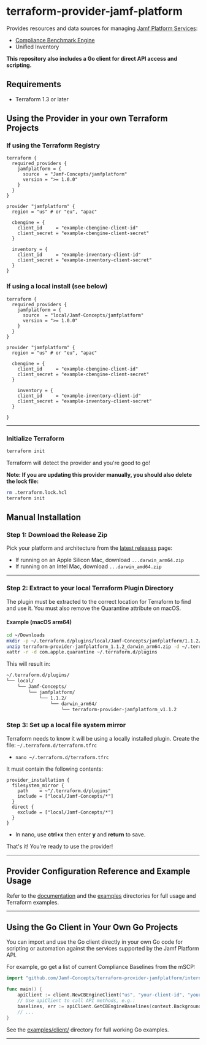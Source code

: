 # terraform-provider-jamf-platform

Provides resources and data sources for managing [Jamf Platform Services](https://developer.jamf.com/platform-api/docs/getting-started-with-the-platform-api):

* [Compliance Benchmark Engine](https://learn.jamf.com/en-US/bundle/jamf-compliance-benchmarks-configuration-guide/page/Compliance_Benchmarks_Configuration_Guide.html)
* Unified Inventory

**This repository also includes a Go client for direct API access and scripting.**

## Requirements

* Terraform 1.3 or later

## Using the Provider in your own Terraform Projects

### If using the Terraform Registry

```hcl
terraform {
  required_providers {
    jamfplatform = {
      source  = "Jamf-Concepts/jamfplatform"
      version = ">= 1.0.0"
    }
  }
}

provider "jamfplatform" {
  region = "us" # or "eu", "apac"

  cbengine = {
    client_id     = "example-cbengine-client-id"
    client_secret = "example-cbengine-client-secret"
  }

  inventory = {
    client_id     = "example-inventory-client-id"
    client_secret = "example-inventory-client-secret"
  }
}
```

### If using a local install (see below)

```hcl
terraform {
  required_providers {
    jamfplatform = {
      source  = "local/Jamf-Concepts/jamfplatform"
      version = ">= 1.0.0"
    }
  }
}

provider "jamfplatform" {
  region = "us" # or "eu", "apac"

  cbengine = {
    client_id     = "example-cbengine-client-id"
    client_secret = "example-cbengine-client-secret"
  }

    inventory = {
    client_id     = "example-inventory-client-id"
    client_secret = "example-inventory-client-secret"
  }

}
```

---

### Initialize Terraform

```bash
terraform init
```

Terraform will detect the provider and you're good to go!

**Note: If you are updating this provider manually, you should also delete the lock file:**

```bash
rm .terraform.lock.hcl
terraform init
```

## Manual Installation

### Step 1: Download the Release Zip

Pick your platform and architecture from the [latest releases](https://github.com/Jamf-Concepts/terraform-provider-jamfplatform/releases/latest) page:

* If running on an Apple Silicon Mac, download `...darwin_arm64.zip`
* If running on an Intel Mac, download `...darwin_amd64.zip`

---

### Step 2: Extract to your local Terraform Plugin Directory

The plugin must be extracted to the correct location for Terraform to find and use it. You must also remove the Quarantine attribute on macOS.

#### Example (macOS arm64)

```bash
cd ~/Downloads
mkdir -p ~/.terraform.d/plugins/local/Jamf-Concepts/jamfplatform/1.1.2/darwin_arm64
unzip terraform-provider-jamfplatform_1.1.2_darwin_arm64.zip -d ~/.terraform.d/plugins/local/Jamf-Concepts/jamfplatform/1.1.2/darwin_arm64
xattr -r -d com.apple.quarantine ~/.terraform.d/plugins
```

This will result in:

```bash
~/.terraform.d/plugins/
└── local/
    └── Jamf-Concepts/
        └── jamfplatform/
            └── 1.1.2/
                └── darwin_arm64/
                    └── terraform-provider-jamfplatform_v1.1.2
```

### Step 3: Set up a local file system mirror

Terraform needs to know it will be using a locally installed plugin. Create the file: `~/.terraform.d/terraform.tfrc`

* `nano ~/.terraform.d/terraform.tfrc`

It must contain the following contents:

```hcl
provider_installation {
  filesystem_mirror {
    path    = ~"/.terraform.d/plugins"
    include = ["local/Jamf-Concepts/*"]
  }
  direct {
    exclude = ["local/Jamf-Concepts/*"]
  }
}
```

* In nano, use **ctrl+x** then enter **y** and **return** to save.

That's it! You're ready to use the provider!

---

## Provider Configuration Reference and Example Usage

Refer to the [documentation](./docs) and the [examples](./examples/) directories for full usage and Terraform examples.

---

## Using the Go Client in Your Own Go Projects

You can import and use the Go client directly in your own Go code for scripting or automation against the services supported by the Jamf Platform API.

For example, go get a list of current Compliance Baselines from the mSCP:

```go
import "github.com/Jamf-Concepts/terraform-provider-jamfplatform/internal/client"

func main() {
    apiClient := client.NewCBEngineClient("us", "your-client-id", "your-client-secret")
    // Use apiClient to call API methods, e.g.:
    baselines, err := apiClient.GetCBEngineBaselines(context.Background())
    // ...
}
```

See the [examples/client/](./examples/client/) directory for full working Go examples.

---
